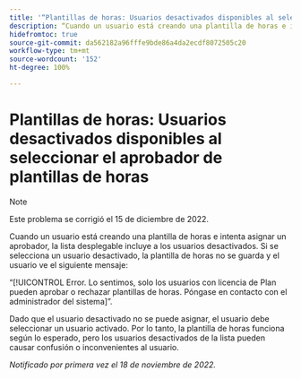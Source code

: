 ```yaml
---
title: '“Plantillas de horas: Usuarios desactivados disponibles al seleccionar el aprobador de plantillas de horas”'
description: “Cuando un usuario está creando una plantilla de horas e intenta asignar un aprobador, la lista desplegable incluye a los usuarios desactivados. Si se selecciona un usuario desactivado, la plantilla de horas no se guarda y el usuario ve un mensaje de error”.
hidefromtoc: true
source-git-commit: da562182a96fffe9bde86a4da2ecdf8072505c20
workflow-type: tm+mt
source-wordcount: '152'
ht-degree: 100%

---
```



# Plantillas de horas: Usuarios desactivados disponibles al seleccionar el aprobador de plantillas de horas

>[!NOTE]
>
>Este problema se corrigió el 15 de diciembre de 2022.

Cuando un usuario está creando una plantilla de horas e intenta asignar un aprobador, la lista desplegable incluye a los usuarios desactivados. Si se selecciona un usuario desactivado, la plantilla de horas no se guarda y el usuario ve el siguiente mensaje:

“[!UICONTROL Error. Lo sentimos, solo los usuarios con licencia de Plan pueden aprobar o rechazar plantillas de horas. Póngase en contacto con el administrador del sistema]”.

Dado que el usuario desactivado no se puede asignar, el usuario debe seleccionar un usuario activado. Por lo tanto, la plantilla de horas funciona según lo esperado, pero los usuarios desactivados de la lista pueden causar confusión o inconvenientes al usuario.

_Notificado por primera vez el 18 de noviembre de 2022._


